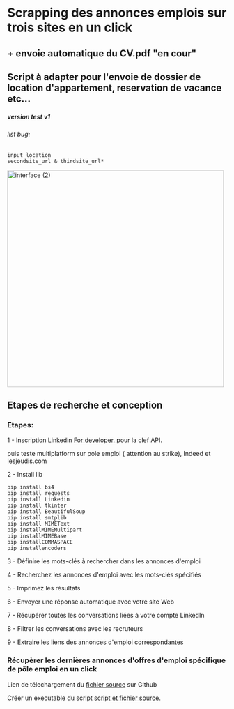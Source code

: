 ﻿<h1>Scrapping des annonces emplois sur trois sites en un click</h1>
<h2> + envoie automatique du CV.pdf "en cour"</h2>
<h2>Script à adapter pour l'envoie de dossier de location d'appartement, reservation de vacance etc...</h2>

<h5>version test v1</h5>
<h6>list bug:</h6>

    input location
    secondsite_url & thirdsite_url*


<img width="497" alt="interface (2)" src="https://user-images.githubusercontent.com/61543927/226380254-d6010932-0320-433e-8787-03a2085201d6.png">

<h2>Etapes de recherche et conception</h2>

<h3>Etapes:</h3>

<p>1 - Inscription Linkedin <a href="https://developer.linkedin.com/">For developer. </a>pour la clef API.</p>
<p> puis teste multiplatform sur pole emploi ( attention au strike), Indeed et lesjeudis.com</p>

<p>2 - Install lib</p>

    pip install bs4
    pip install requests
    pip install Linkedin
    pip install tkinter 
    pip install BeautifulSoup
    pip install smtplib
    pip install MIMEText
    pip installMIMEMultipart
    pip installMIMEBase
    pip installCOMMASPACE
    pip installencoders

<p>3 - Définire les mots-clés à rechercher dans les annonces d'emploi</p>

<p>4 - Recherchez les annonces d'emploi avec les mots-clés spécifiés</p>

<p>5 - Imprimez les résultats</p>

<p>6 - Envoyer une réponse automatique avec votre site Web</p>

<p>7 - Récupérer toutes les conversations liées à votre compte LinkedIn</p>

<p>8 - Filtrer les conversations avec les recruteurs</p>

<p>9 - Extraire les liens des annonces d'emploi correspondantes</p>


<h3> Récupèrer les dernières annonces d'offres d'emploi spécifique de pôle emploi en un click</h3>

<p>Lien de télechargement du <a href="https://github.com/berru-g/Multiplatform-job-search-and-automatic-response"> fichier source</a> sur Github</p>

<p>Créer un executable du script <a href="https://www.youtube.com/watch?v=Jji2ik_AQOg&t=90s
">script et fichier source</a>.</p>


